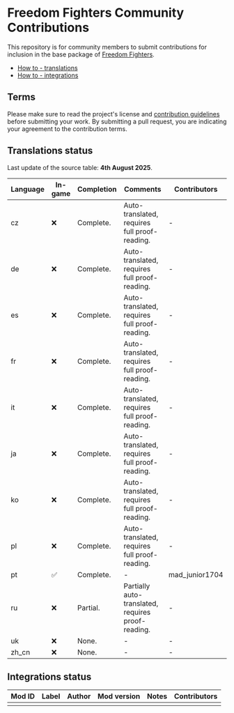 # Freedom Fighters Community Contributions

This repository is for community members to submit contributions for inclusion in the base package of [Freedom Fighters](https://www.johnnykerner.dev/FreedomFighters/).

- [How to - translations](how-to-translations.md)
- [How to - integrations](how-to-integrations.md)

## Terms

Please make sure to read the project's license and [contribution guidelines](contributing.md) before submitting your work. By submitting a pull request, you are indicating your agreement to the contribution terms.

## Translations status

Last update of the source table: **4th August 2025**.

| Language | In-game | Completion | Comments | Contributors |
| --- | --- | ---- | --- | --- |
| cz | :x: | Complete. | Auto-translated, requires full proof-reading. | - |
| de | :x: | Complete. | Auto-translated, requires full proof-reading. | - |
| es | :x: | Complete. | Auto-translated, requires full proof-reading. | - |
| fr | :x: | Complete. | Auto-translated, requires full proof-reading. | - |
| it | :x: | Complete. | Auto-translated, requires full proof-reading. | - |
| ja | :x: | Complete. | Auto-translated, requires full proof-reading. | - |
| ko | :x: | Complete. | Auto-translated, requires full proof-reading. | - |
| pl | :x: | Complete. | Auto-translated, requires full proof-reading. | - |
| pt | :white_check_mark: | Complete. | - | mad_junior1704 |
| ru | :x: | Partial. | Partially auto-translated, requires proof-reading. | - |
| uk | :x: | None. | - | - |
| zh_cn | :x: | None. | - | - |

## Integrations status

| Mod ID | Label | Author | Mod version | Notes | Contributors |
| --- | --- | --- | --- | --- | --- |
|  |  |  |  |  |  |
